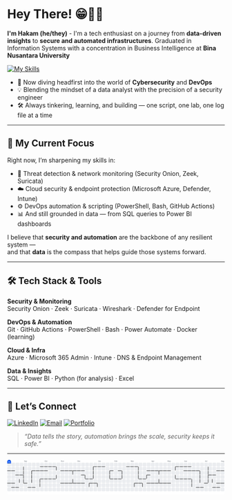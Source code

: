 # Hey There! 😁👋🏻

<!--
**hakamakml/hakamakml** is a ✨ _special_ ✨ repository because its `README.md` (this file) appears on your GitHub profile.

Here are some ideas to get you started:

- 🔭 I’m currently working on ...
- 🌱 I’m currently learning ...
- 👯 I’m looking to collaborate on ...
- 🤔 I’m looking for help with ...
- 💬 Ask me about ...
- 📫 How to reach me: ...
- 😄 Pronouns: ...
- ⚡ Fun fact: ...
-->

**I'm Hakam (he/they)** - I'm a tech enthusiast on a journey from **data-driven insights** to **secure and automated infrastructures**. Graduated in Information Systems with a concentration in Business Intelligence at **Bina Nusantara University**

[![My Skills](https://skillicons.dev/icons?i=java,python,html,mysql,powershell,linux,figma&theme=light)](https://skillicons.dev)

- 🔐 Now diving headfirst into the world of **Cybersecurity** and **DevOps**  
- 💡 Blending the mindset of a data analyst with the precision of a security engineer  
- 🛠️ Always tinkering, learning, and building — one script, one lab, one log file at a time

---

## 🚀 My Current Focus

Right now, I’m sharpening my skills in:

- 🔐 Threat detection & network monitoring (Security Onion, Zeek, Suricata)
- ☁️ Cloud security & endpoint protection (Microsoft Azure, Defender, Intune)
- ⚙️ DevOps automation & scripting (PowerShell, Bash, GitHub Actions)
- 📊 And still grounded in data — from SQL queries to Power BI dashboards

I believe that **security and automation** are the backbone of any resilient system —  
and that **data** is the compass that helps guide those systems forward.

---

## 🛠️ Tech Stack & Tools

**Security & Monitoring**  
Security Onion · Zeek · Suricata · Wireshark · Defender for Endpoint

**DevOps & Automation**  
Git · GitHub Actions · PowerShell · Bash · Power Automate · Docker (learning)

**Cloud & Infra**  
Azure · Microsoft 365 Admin · Intune · DNS & Endpoint Management

**Data & Insights**  
SQL · Power BI · Python (for analysis) · Excel

---

## 🤝 Let’s Connect

[![LinkedIn](https://img.shields.io/badge/LinkedIn-0077B5?style=for-the-badge&logo=linkedin&logoColor=white)](https://www.linkedin.com/in/akmal-hakam-rosyadi/) [![Email](https://img.shields.io/badge/Gmail-D14836?style=for-the-badge&logo=gmail&logoColor=white)](mailto:hakamakmal9@gmail.com) [![Portfolio](https://img.shields.io/badge/Portfolio-255E63?style=for-the-badge&logo=About.me&logoColor=white)](https://drive.google.com/file/d/1ixM-EmCRX6h2_lhjY-cR5yLnVHFgoRSf/view?usp=sharing)

> *“Data tells the story, automation brings the scale, security keeps it safe.”*

---

<picture>
  <source media="(prefers-color-scheme: dark)" srcset="https://raw.githubusercontent.com/hakamakml/hakamakml/output/pacman-contribution-graph-dark.svg">
  <source media="(prefers-color-scheme: light)" srcset="https://raw.githubusercontent.com/hakamakml/hakamakml/output/pacman-contribution-graph.svg">
  <img alt="pacman contribution graph" src="https://raw.githubusercontent.com/hakamakml/hakamakml/output/pacman-contribution-graph.svg">
</picture>

###